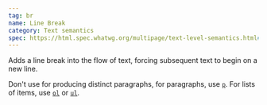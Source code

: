 ```yaml
---
tag: br
name: Line Break
category: Text semantics
spec: https://html.spec.whatwg.org/multipage/text-level-semantics.html#the-br-element
---
```


Adds a line break into the flow of text, forcing subsequent text to begin on a new line.

Don't use for producing distinct paragraphs, for paragraphs, use [`p`](#p). For lists of items, use [`ol`](#ol) or [`ul`](#ul).

